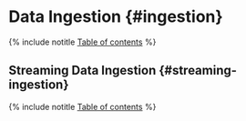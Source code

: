 # Data Ingestion {#ingestion}

{% include notitle [Table of contents](_includes/toc-table.md) %}

## Streaming Data Ingestion {#streaming-ingestion}

{% include notitle [Table of contents](_includes/toc-table-streaming.md) %}